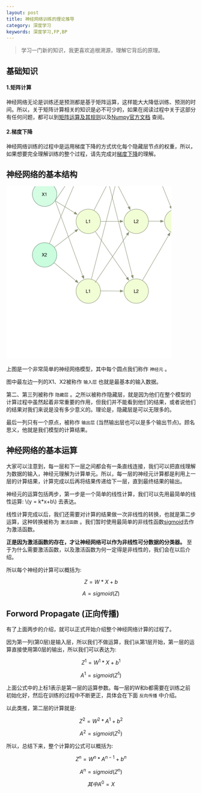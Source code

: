 ```yaml
---
layout: post
title: 神经网络训练的理论推导
category: 深度学习
keywords: 深度学习,FP,BP
---
```


> 学习一门新的知识，我更喜欢追根溯源，理解它背后的原理。

## 基础知识

#### 1.矩阵计算
神经网络无论是训练还是预测都是基于矩阵运算，这样能大大降低训练、预测的时间。所以，关于矩阵计算相关的知识是必不可少的，如果在阅读过程中关于这部分有任何问题，都可以到[矩阵运算及其规则](http://www2.edu-edu.com.cn/lesson_crs78/self/j_0022/soft/ch0605.html)以及[Numpy官方文档](https://docs.scipy.org/doc/numpy-1.10.1/index.html) 查阅。

#### 2.梯度下降
神经网络训练的过程中是运用梯度下降的方式优化每个隐藏层节点的权重，所以，如果想要完全理解训练的整个过程，请先完成对[梯度下降](http://www.cnblogs.com/fxjwind/p/3626173.html)的理解。

## 神经网络的基本结构
![](https://raw.githubusercontent.com/keepCodingDream/blog.io/master/assets/img/neural/1.1.png)
 
上图是一个非常简单的神经网络模型，其中每个圆点我们称作 `神经元` 。

图中最左边一列的X1、X2被称作 `输入层` 也就是最基本的输入数据。

第二、第三列被称作 `隐藏层` 。之所以被称作隐藏层，就是因为他们在整个模型的计算过程中虽然起着非常重要的作用，但我们并不能看到他们的结果，或者说他们的结果对我们来说是没有多少意义的。理论是，隐藏层是可以无限多的。

最后一列只有一个原点，被称作 `输出层` (当然输出层也可以是多个输出节点)。顾名思义，他就是我们模型的计算结果。


## 神经网络的基本运算

大家可以注意到，每一层和下一层之间都会有一条直线连接，我们可以把直线理解为数据的输入，神经元理解为计算单元。所以，每一层的神经元计算都是利用上一层的计算结果，计算完成以后再将结果传递给下一层，直到最终结果的输出。

神经元的运算包括两步，第一步是一个简单的线性计算，我们可以先用最简单的线性运算: \\(y = k*x+b\\) 去表达。

线性计算完成以后，我们还需要对计算的结果做一次非线性的转换，也就是第二步运算，这种转换被称为 `激活函数` 。我们暂时使用最简单的非线性函数[sigmoid](https://baike.baidu.com/item/Sigmoid%E5%87%BD%E6%95%B0/7981407?fr=aladdin)去作为激活函数。

**正是因为激活函数的存在，才让神经网络可以作为非线性可分数据的分类器。** 至于为什么需要激活函数，以及激活函数为何一定得是非线性的，我们会在以后介绍。

所以每个神经的计算可以概括为:

$$
  Z=W*X+b
$$

$$
A=sigmoid(Z)
$$


## Forword Propagate (正向传播)

有了上面两步的介绍，就可以正式开始介绍整个神经网络计算的过程了。

因为第一列(第0层)是输入层，所以我们不做运算，我们从第1层开始，第一层的运算直接使用第0层的输出，所以我们可以表达为:

$$
  Z^1=W^1*X+b^1
$$

$$
A^1=sigmoid(Z^1)
$$

上面公式中的上标1表示是第一层的运算参数。每一层的W和b都需要在训练之前初始化好，然后在训练的过程中不断更正，具体会在下面 `反向传播` 中介绍。

以此类推，第二层的计算就是:

$$
  Z^2=W^2*A^1+b^2
$$

$$
	A^2=sigmoid(Z^2)
$$

所以，总结下来，整个计算的公式可以概括为:

$$
  Z^n=W^n*A^{n-1}+b^n
$$

$$
	A^n=sigmoid(Z^n)
$$

$$
	其中A^0=X
$$

